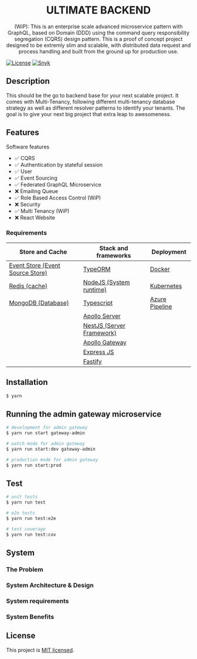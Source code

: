 <h1 align="center">
ULTIMATE BACKEND
</h1>
  
<p align="center">
  (WiP): This is an enterprise scale advanced microservice pattern with GraphQL, based on Domain  (DDD) using the command query responsibility segregation (CQRS) design pattern. This is a proof of concept project designed to be extremly slim and scalable, with distributed data request and process handling and built from the ground up for production use.
</p>
    <p align="center">
</p>

<a href="https://img.shields.io/github/license/juicycleff/ultimate-backend?style=for-the-badge" target="_blank"><img src="https://img.shields.io/github/license/juicycleff/ultimate-backend?style=for-the-badge" alt="License"/></a>
<a href="https://img.shields.io/snyk/vulnerabilities/github/juicycleff/ultimate-backend?style=for-the-badge" target="_blank"><img src="https://img.shields.io/snyk/vulnerabilities/github/juicycleff/ultimate-backend?style=for-the-badge" alt="Snyk"/></a>

## Description
This should be the go to backend base for your next scalable project. It comes with Multi-Tenancy, following different multi-tenancy database strategy as well as different resolver patterns
to identify your tenants. The goal is to give your next big project that extra leap to awesomeness.

## Features
Software features

 * ✅ CQRS
 * ✅ Authentication by stateful session
 * ✅ User
 * ✅ Event Sourcing
 * ✅ Federated GraphQL Microservice
 * ❌ Emailing Queue
 * ✅ Role Based Access Control (WiP)
 * ❌ Security
 * ✅ Multi Tenancy (WiP)
 * ❌ React Website
 
### Requirements
| Store and Cache                                                           | Stack and frameworks                          | Deployment                            |
|---------------------------------------------------------------------------|-----------------------------------------------|----------------------------------------|
| [Event Store (Event Source Store)](https://eventstore.org)            | [TypeORM](https://typeorm.io)                 | [Docker](https://www.docker.com/) |
| [Redis (cache)](https://redis.io/) | [NodeJS (System runtime)](https://nodejs.org) | [Kubernetes](https://kubernetes.io/) |
| [MongoDB (Database)](https://www.mongodb.com/)    | [Typescript](https://www.typescriptlang.org)  | [Azure Pipeline](https://azure.microsoft.com/en-us/services/devops/pipelines/) |
|                                                                           | [Apollo Server](https://www.apollographql.com/docs/apollo-server) |   |
|                                                                           | [NestJS (Server Framework)](https://nestjs.com) |   |
|                                                                           | [Apollo Gateway](https://www.apollographql.com/docs/apollo-server/federation/introduction) |   |
|                                                                           | [Express JS](https://expressjs.com)            |   |
|                                                                           | [Fastify](https://www.fastify.io)              |   |


## Installation

```bash
$ yarn
```

## Running the admin gateway microservice
```bash
# development for admin gateway
$ yarn run start gateway-admin

# watch mode for admin gateway
$ yarn run start:dev gateway-admin

# production mode for admin gateway
$ yarn run start:prod
```

## Test
```bash
# unit tests
$ yarn run test

# e2e tests
$ yarn run test:e2e

# test coverage
$ yarn run test:cov
```

## System

### The Problem

### System Architecture & Design

### System requirements

### System Benefits

## License

  This project is [MIT licensed](LICENSE).
